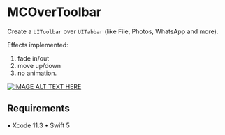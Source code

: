 # MCOverToolbar
Create a `UIToolbar` over `UITabbar` (like File, Photos, WhatsApp and more).

Effects implemented: 
1. fade in/out
2. move up/down
3. no animation.

[![IMAGE ALT TEXT HERE](https://media.giphy.com/media/RKG3M6GlzS3BCR5BSh/giphy.gif)]()

## Requirements
• Xcode 11.3
• Swift 5
